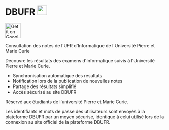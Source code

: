 DBUFR <a href="https://play.google.com/store/apps/details?id=com.github.davidsan.dbufr"><img src="https://lh3.ggpht.com/pHDk5xKHBkoEJ8ylp98X0XyTrejSd2W84Gv5g2gO2HVwKAeKWDxpjYyZdKuWuhN3CSA=w300-rw" width="30" /></a>
=====

<a href="https://play.google.com/store/apps/details?id=com.github.davidsan.dbufr&utm_source=global_co&utm_medium=prtnr&utm_content=Mar2515&utm_campaign=PartBadge&pcampaignid=MKT-Other-global-all-co-prtnr-py-PartBadge-Mar2515-1"><img alt="Get it on Google Play" src="https://play.google.com/intl/en_us/badges/images/generic/fr-play-badge.png" height="48"/></a>
 

Consultation des notes de l'UFR d'Informatique de l'Université Pierre et Marie Curie

Découvre les résultats des examens d'Informatique suivis à l'Université Pierre et Marie Curie.

* Synchronisation automatique des résultats
* Notification lors de la publication de nouvelles notes
* Partage des résultats simplifié
* Accès sécurisé au site DBUFR


Réservé aux étudiants de l'université Pierre et Marie Curie.

Les identifiants et mots de passe des utilisateurs sont envoyés à la plateforme DBUFR par un moyen sécurisé, identique à celui utilisé lors de la connexion au site officiel de la plateforme DBUFR.


